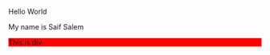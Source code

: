<p>Hello World</p>
<p>My name is Saif Salem</p>
<div style="background-color: red;"> 
  This is div
</div>
